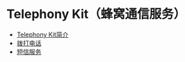 # Telephony Kit（蜂窝通信服务）<!--telephony-kit-->

- [Telephony Kit简介](telephony-overview.md)
- [拨打电话](telephony-call.md)
- [短信服务](telephony-sms.md)
